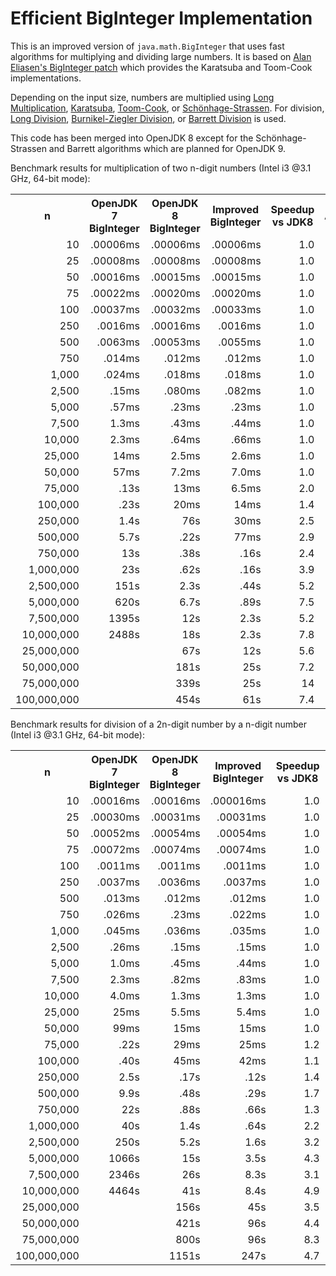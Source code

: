 # Efficient BigInteger Implementation

This is an improved version of `java.math.BigInteger` that uses fast algorithms for multiplying and dividing large numbers. It is based on [Alan Eliasen's BigInteger patch](http://futureboy.us/temp/BigInteger.java) which provides the Karatsuba and Toom-Cook implementations.

Depending on the input size, numbers are multiplied using [Long Multiplication](http://en.wikipedia.org/wiki/Multiplication_algorithm#Long_multiplication), [Karatsuba](http://en.wikipedia.org/wiki/Karatsuba_algorithm), [Toom-Cook](http://en.wikipedia.org/wiki/Toom%E2%80%93Cook_multiplication), or [Schönhage-Strassen](http://en.wikipedia.org/wiki/Sch%C3%B6nhage%E2%80%93Strassen_algorithm).
For division, [Long Division](http://en.wikipedia.org/wiki/Long_division), [Burnikel-Ziegler Division](http://cr.yp.to/bib/1998/burnikel.ps), or [Barrett Division](http://en.wikipedia.org/wiki/Barrett_reduction) is used.

This code has been merged into OpenJDK 8 except for the Schönhage-Strassen and Barrett algorithms which are planned for OpenJDK 9.

Benchmark results for multiplication of two n-digit numbers (Intel i3 @3.1 GHz, 64-bit mode):
<table>
  <tr>
    <th>n</th><th>OpenJDK 7 BigInteger</th><th>OpenJDK 8 BigInteger</th><th>Improved BigInteger</th><th>Speedup vs JDK8</th><th>Algorithm</th>
  </tr>
  <tr>
    <td align="right" align="right">10</td><td align="right" align="right">.00006ms</td><td align="right" align="right">.00006ms</td><td align="right">.00006ms</td><td align="right">1.0</td><td align="right">Long</td>
  </tr>
  <tr>
    <td align="right">25</td><td align="right">.00008ms</td><td align="right" align="right">.00008ms</td><td align="right">.00008ms</td><td align="right">1.0</td><td align="right">Long</td>
  </tr>
  <tr>
    <td align="right">50</td><td align="right">.00016ms</td><td align="right" align="right">.00015ms</td><td align="right">.00015ms</td><td align="right">1.0</td><td align="right">Long</td>
  </tr>
  <tr>
    <td align="right">75</td><td align="right">.00022ms</td><td align="right" align="right">.00020ms</td><td align="right">.00020ms</td><td align="right">1.0</td><td align="right">Long</td>
  </tr>
  <tr>
    <td align="right">100</td><td align="right">.00037ms</td><td align="right" align="right">.00032ms</td><td align="right">.00033ms</td><td align="right">1.0</td><td align="right">Long</td>
  </tr>
  <tr>
    <td align="right">250</td><td align="right">.0016ms</td><td align="right" align="right">.00016ms</td><td align="right">.0016ms</td><td align="right">1.0</td><td align="right">Long</td>
  </tr>
  <tr>
    <td align="right">500</td><td align="right">.0063ms</td><td align="right" align="right">.00053ms</td><td align="right">.0055ms</td><td align="right">1.0</td><td align="right">Kara</td>
  </tr>
  <tr>
    <td align="right">750</td><td align="right">.014ms</td><td align="right" align="right">.012ms</td><td align="right">.012ms</td><td align="right">1.0</td><td align="right">Toom</td>
  </tr>
  <tr>
    <td align="right">1,000</td><td align="right">.024ms</td><td align="right" align="right">.018ms</td><td align="right">.018ms</td><td align="right">1.0</td><td align="right">Toom</td>
  </tr>
  <tr>
    <td align="right">2,500</td><td align="right">.15ms</td><td align="right" align="right">.080ms</td><td align="right">.082ms</td><td align="right">1.0</td><td align="right">Toom</td>
  </tr>
  <tr>
    <td align="right">5,000</td><td align="right">.57ms</td><td align="right" align="right">.23ms</td><td align="right">.23ms</td><td align="right">1.0</td><td align="right">Toom</td>
  </tr>
  <tr>
    <td align="right">7,500</td><td align="right">1.3ms</td><td align="right" align="right">.43ms</td><td align="right">.44ms</td><td align="right">1.0</td><td align="right">Toom</td>
  </tr>
  <tr>
    <td align="right">10,000</td><td align="right">2.3ms</td><td align="right" align="right">.64ms</td><td align="right">.66ms</td><td align="right">1.0</td><td align="right">Toom</td>
  </tr>
  <tr>
    <td align="right">25,000</td><td align="right">14ms</td><td align="right" align="right">2.5ms</td><td align="right">2.6ms</td><td align="right">1.0</td><td align="right">Toom</td>
  </tr>
  <tr>
    <td align="right">50,000</td><td align="right">57ms</td><td align="right" align="right">7.2ms</td><td align="right">7.0ms</td><td align="right">1.0</td><td align="right">Toom</td>
  </tr>
  <tr>
    <td align="right">75,000</td><td align="right">.13s</td><td align="right" align="right">13ms</td><td align="right">6.5ms</td><td align="right">2.0</td><td align="right">SS</td>
  </tr>
  <tr>
    <td align="right">100,000</td><td align="right">.23s</td><td align="right" align="right">20ms</td><td align="right">14ms</td><td align="right">1.4</td><td align="right">SS</td>
  </tr>
  <tr>
    <td align="right">250,000</td><td align="right">1.4s</td><td align="right" align="right">76s</td><td align="right">30ms</td><td align="right">2.5</td><td align="right">SS</td>
  </tr>
  <tr>
    <td align="right">500,000</td><td align="right">5.7s</td><td align="right" align="right">.22s</td><td align="right">77ms</td><td align="right">2.9</td><td align="right">SS</td>
  </tr>
  <tr>
    <td align="right">750,000</td><td align="right">13s</td><td align="right" align="right">.38s</td><td align="right">.16s</td><td align="right">2.4</td><td align="right">SS</td>
  </tr>
  <tr>
    <td align="right">1,000,000</td><td align="right">23s</td><td align="right" align="right">.62s</td><td align="right">.16s</td><td align="right">3.9</td><td align="right">SS</td>
  </tr>
  <tr>
    <td align="right">2,500,000</td><td align="right">151s</td><td align="right" align="right">2.3s</td><td align="right">.44s</td><td align="right">5.2</td><td align="right">SS</td>
  </tr>
  <tr>
    <td align="right">5,000,000</td><td align="right">620s</td><td align="right" align="right">6.7s</td><td align="right">.89s</td><td align="right">7.5</td></td><td align="right">SS</td>
  </tr>
  <tr>
    <td align="right">7,500,000</td><td align="right">1395s</td><td align="right" align="right">12s</td><td align="right">2.3s</td><td align="right">5.2</td><td align="right">SS</td>
  </tr>
  <tr>
    <td align="right">10,000,000</td><td align="right">2488s</td><td align="right" align="right">18s</td><td align="right">2.3s</td><td align="right">7.8</td><td align="right">SS</td>
  </tr>
  <tr>
    <td align="right">25,000,000</td><td align="right"></td><td align="right" align="right">67s</td><td align="right">12s</td><td align="right">5.6</td><td align="right">SS</td>
  </tr>
  <tr>
    <td align="right">50,000,000</td><td align="right"></td><td align="right" align="right">181s</td><td align="right">25s</td><td align="right">7.2</td><td align="right">SS</td>
  </tr>
  <tr>
    <td align="right">75,000,000</td><td align="right"></td><td align="right" align="right">339s</td><td align="right">25s</td><td align="right">14</td><td align="right">SS</td>
  </tr>
  <tr>
    <td align="right">100,000,000</td><td align="right"></td><td align="right" align="right">454s</td><td align="right">61s</td><td align="right">7.4</td><td align="right">SS</td>
  </tr>
</table>

Benchmark results for division of a 2n-digit number by a n-digit number (Intel i3 @3.1 GHz, 64-bit mode):
<table>
  <tr>
    <th>n</th><th>OpenJDK 7 BigInteger</th><th>OpenJDK 8 BigInteger</th><th>Improved BigInteger</th><th>Speedup vs JDK8</th><th>Algorithm</th>
  </tr>
  <tr>
    <td align="right" align="right">10</td><td align="right" align="right">.00016ms</td><td align="right">.00016ms</td><td align="right">.000016ms</td><td align="right">1.0</td><td align="right">Long</td>
  </tr>
  <tr>
    <td align="right" align="right">25</td><td align="right" align="right">.00030ms</td><td align="right">.00031ms</td><td align="right">.00031ms</td><td align="right">1.0</td><td align="right">Long</td>
  </tr>
  <tr>
    <td align="right" align="right">50</td><td align="right" align="right">.00052ms</td><td align="right">.00054ms</td><td align="right">.00054ms</td><td align="right">1.0</td><td align="right">Long</td>
  </tr>
  <tr>
    <td align="right" align="right">75</td><td align="right" align="right">.00072ms</td><td align="right">.00074ms</td><td align="right">.00074ms</td><td align="right">1.0</td><td align="right">Long</td>
  </tr>
  <tr>
    <td align="right">100</td><td align="right">.0011ms</td><td align="right">.0011ms</td><td align="right">.0011ms</td><td align="right">1.0</td><td align="right">Long</td>
  </tr>
  <tr>
    <td align="right">250</td><td align="right">.0037ms</td><td align="right">.0036ms</td><td align="right">.0037ms</td><td align="right">1.0</td><td align="right">Long</td>
  </tr>
  <tr>
    <td align="right">500</td><td align="right">.013ms</td><td align="right">.012ms</td><td align="right">.012ms</td><td align="right">1.0</td><td align="right">Long</td>
  </tr>
  <tr>
    <td align="right">750</td><td align="right">.026ms</td><td align="right">.23ms</td><td align="right">.022ms</td><td align="right">1.0</td><td align="right">BZ</td>
  </tr>
  <tr>
    <td align="right">1,000</td><td align="right">.045ms</td><td align="right">.036ms</td><td align="right">.035ms</td><td align="right">1.0</td><td align="right">BZ</td>
  </tr>
  <tr>
    <td align="right">2,500</td><td align="right">.26ms</td><td align="right">.15ms</td><td align="right">.15ms</td><td align="right">1.0</td><td align="right">BZ</td>
  </tr>
  <tr>
    <td align="right">5,000</td><td align="right">1.0ms</td><td align="right">.45ms</td><td align="right">.44ms</td><td align="right">1.0</td><td align="right">BZ</td>
  </tr>
  <tr>
    <td align="right">7,500</td><td align="right">2.3ms</td><td align="right">.82ms</td><td align="right">.83ms</td><td align="right">1.0</td><td align="right">BZ</td>
  </tr>
  <tr>
    <td align="right">10,000</td><td align="right">4.0ms</td><td align="right">1.3ms</td><td align="right">1.3ms</td><td align="right">1.0</td><td align="right">BZ</td>
  </tr>
  <tr>
    <td align="right">25,000</td><td align="right">25ms</td><td align="right">5.5ms</td><td align="right">5.4ms</td><td align="right">1.0</td><td align="right">BZ</td>
  </tr>
  <tr>
    <td align="right">50,000</td><td align="right">99ms</td><td align="right">15ms</td><td align="right">15ms</td><td align="right">1.0</td><td align="right">BZ</td>
  </tr>
  <tr>
    <td align="right">75,000</td><td align="right">.22s</td><td align="right">29ms</td><td align="right">25ms</td><td align="right">1.2</td><td align="right">BZ</td>
  </tr>
  <tr>
    <td align="right">100,000</td><td align="right">.40s</td><td align="right">45ms</td><td align="right">42ms</td><td align="right">1.1</td><td align="right">BZ</td>
  </tr>
  <tr>
    <td align="right">250,000</td><td align="right">2.5s</td><td align="right">.17s</td><td align="right">.12s</td><td align="right">1.4</td><td align="right">Barr</td>
  </tr>
  <tr>
    <td align="right">500,000</td><td align="right">9.9s</td><td align="right">.48s</td><td align="right">.29s</td><td align="right">1.7</td><td align="right">Barr</td>
  </tr>
  <tr>
    <td align="right">750,000</td><td align="right">22s</td><td align="right">.88s</td><td align="right">.66s</td><td align="right">1.3</td><td align="right">BZ</td>
  </tr>
  <tr>
    <td align="right">1,000,000</td><td align="right">40s</td><td align="right">1.4s</td><td align="right">.64s</td><td align="right">2.2</td><td align="right">Barr</td>
  </tr>
  <tr>
    <td align="right">2,500,000</td><td align="right">250s</td><td align="right">5.2s</td><td align="right">1.6s</td><td align="right">3.2</td><td align="right">Barr</td>
  </tr>
  <tr>
    <td align="right">5,000,000</td><td align="right">1066s</td><td align="right">15s</td><td align="right">3.5s</td><td align="right">4.3</td><td align="right">Barr</td>
  </tr>
  <tr>
    <td align="right">7,500,000</td><td align="right">2346s</td><td align="right">26s</td><td align="right">8.3s</td><td align="right">3.1</td><td align="right">Barr</td>
  </tr>
  <tr>
    <td align="right">10,000,000</td><td align="right">4464s</td><td align="right">41s</td><td align="right">8.4s</td><td align="right">4.9</td><td align="right">Barr</td>
  </tr>
  <tr>
    <td align="right">25,000,000</td><td align="right"></td><td align="right">156s</td><td align="right">45s</td><td align="right">3.5</td><td align="right">Barr</td>
  </tr>
  <tr>
    <td align="right">50,000,000</td><td align="right"></td><td align="right">421s</td><td align="right">96s</td><td align="right">4.4</td><td align="right">Barr</td>
  </tr>
  <tr>
    <td align="right">75,000,000</td><td align="right"></td><td align="right">800s</td><td align="right">96s</td><td align="right">8.3</td><td align="right">Barr</td>
  </tr>
  <tr>
    <td align="right">100,000,000</td><td align="right"></td><td align="right">1151s</td><td align="right">247s</td><td align="right">4.7</td><td align="right">Barr</td>
  </tr>
</table>
